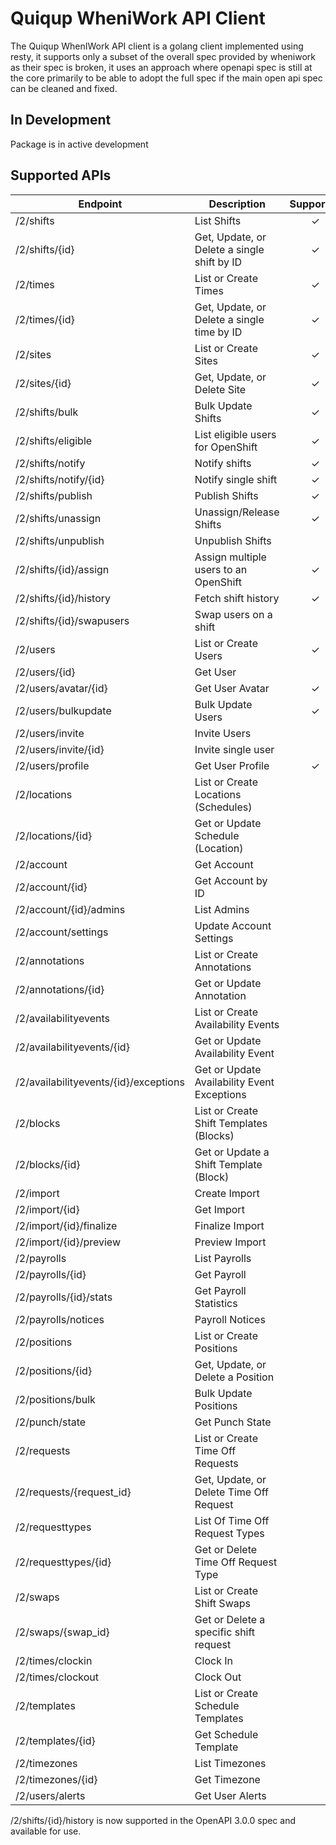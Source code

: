 # Quiqup WheniWork API Client

The Quiqup WhenIWork API client is a golang client implemented using resty, it supports only a subset of the overall spec provided by wheniwork as their spec is broken, it uses an approach where openapi spec is still at the core primarily to be able to adopt the full spec if the main open api spec can be cleaned and fixed.

## In Development

Package is in active development

## Supported APIs

| Endpoint                              | Description                                 | Supported |
| ------------------------------------- | ------------------------------------------- | :-------: |
| /2/shifts                             | List Shifts                                 |     ✓     |
| /2/shifts/{id}                        | Get, Update, or Delete a single shift by ID |     ✓     |
| /2/times                              | List or Create Times                        |     ✓     |
| /2/times/{id}                         | Get, Update, or Delete a single time by ID  |     ✓     |
| /2/sites                              | List or Create Sites                        |     ✓     |
| /2/sites/{id}                         | Get, Update, or Delete Site                 |     ✓     |
| /2/shifts/bulk                        | Bulk Update Shifts                          |     ✓     |
| /2/shifts/eligible                    | List eligible users for OpenShift           |     ✓     |
| /2/shifts/notify                      | Notify shifts                               |     ✓     |
| /2/shifts/notify/{id}                 | Notify single shift                         |     ✓     |
| /2/shifts/publish                     | Publish Shifts                              |     ✓     |
| /2/shifts/unassign                    | Unassign/Release Shifts                     |     ✓     |
| /2/shifts/unpublish                   | Unpublish Shifts                            |           |
| /2/shifts/{id}/assign                 | Assign multiple users to an OpenShift       |     ✓     |
| /2/shifts/{id}/history                | Fetch shift history                         |     ✓     |
| /2/shifts/{id}/swapusers              | Swap users on a shift                       |           |
| /2/users                              | List or Create Users                        |     ✓     |
| /2/users/{id}                         | Get User                                    |           |
| /2/users/avatar/{id}                  | Get User Avatar                             |     ✓     |
| /2/users/bulkupdate                   | Bulk Update Users                           |     ✓     |
| /2/users/invite                       | Invite Users                                |           |
| /2/users/invite/{id}                  | Invite single user                          |           |
| /2/users/profile                      | Get User Profile                            |     ✓     |
| /2/locations                          | List or Create Locations (Schedules)        |           |
| /2/locations/{id}                     | Get or Update Schedule (Location)           |           |
| /2/account                            | Get Account                                 |           |
| /2/account/{id}                       | Get Account by ID                           |           |
| /2/account/{id}/admins                | List Admins                                 |           |
| /2/account/settings                   | Update Account Settings                     |           |
| /2/annotations                        | List or Create Annotations                  |           |
| /2/annotations/{id}                   | Get or Update Annotation                    |           |
| /2/availabilityevents                 | List or Create Availability Events          |           |
| /2/availabilityevents/{id}            | Get or Update Availability Event            |           |
| /2/availabilityevents/{id}/exceptions | Get or Update Availability Event Exceptions |           |
| /2/blocks                             | List or Create Shift Templates (Blocks)     |           |
| /2/blocks/{id}                        | Get or Update a Shift Template (Block)      |           |
| /2/import                             | Create Import                               |           |
| /2/import/{id}                        | Get Import                                  |           |
| /2/import/{id}/finalize               | Finalize Import                             |           |
| /2/import/{id}/preview                | Preview Import                              |           |
| /2/payrolls                           | List Payrolls                               |           |
| /2/payrolls/{id}                      | Get Payroll                                 |           |
| /2/payrolls/{id}/stats                | Get Payroll Statistics                      |           |
| /2/payrolls/notices                   | Payroll Notices                             |           |
| /2/positions                          | List or Create Positions                    |           |
| /2/positions/{id}                     | Get, Update, or Delete a Position           |           |
| /2/positions/bulk                     | Bulk Update Positions                       |           |
| /2/punch/state                        | Get Punch State                             |           |
| /2/requests                           | List or Create Time Off Requests            |           |
| /2/requests/{request_id}              | Get, Update, or Delete Time Off Request     |           |
| /2/requesttypes                       | List Of Time Off Request Types              |           |
| /2/requesttypes/{id}                  | Get or Delete Time Off Request Type         |           |
| /2/swaps                              | List or Create Shift Swaps                  |           |
| /2/swaps/{swap_id}                    | Get or Delete a specific shift request      |           |
| /2/times/clockin                      | Clock In                                    |           |
| /2/times/clockout                     | Clock Out                                   |           |
| /2/templates                          | List or Create Schedule Templates           |           |
| /2/templates/{id}                     | Get Schedule Template                       |           |
| /2/timezones                          | List Timezones                              |           |
| /2/timezones/{id}                     | Get Timezone                                |           |
| /2/users/alerts                       | Get User Alerts                             |           |

/2/shifts/{id}/history is now supported in the OpenAPI 3.0.0 spec and available for use.
